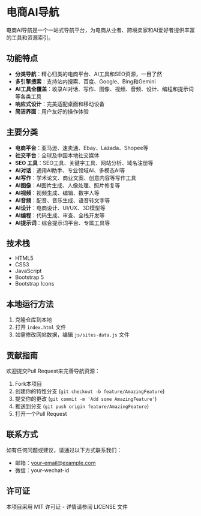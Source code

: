 # 电商AI导航

电商AI导航是一个一站式导航平台，为电商从业者、跨境卖家和AI爱好者提供丰富的工具和资源索引。

## 功能特点

- **分类导航**：精心归类的电商平台、AI工具和SEO资源，一目了然
- **多引擎搜索**：支持站内搜索、百度、Google、Bing和Gemini
- **AI工具全覆盖**：收录AI对话、写作、图像、视频、音频、设计、编程和提示词等各类工具
- **响应式设计**：完美适配桌面和移动设备
- **简洁界面**：用户友好的操作体验

## 主要分类

- **电商平台**：亚马逊、速卖通、Ebay、Lazada、Shopee等
- **社交平台**：全球及中国本地社交媒体
- **SEO 工具**：SEO工具、关键字工具、网站分析、域名注册等
- **AI对话**：通用AI助手、专业领域AI、多模态AI等
- **AI写作**：学术论文、商业文案、创意内容等写作工具
- **AI图像**：AI图片生成、人像处理、照片修复等
- **AI视频**：视频生成、编辑、数字人等
- **AI音频**：配音、音乐生成、语音转文字等
- **AI设计**：电商设计、UI/UX、3D模型等
- **AI编程**：代码生成、审查、全栈开发等
- **AI提示词**：综合提示词平台、专属工具等

## 技术栈

- HTML5 
- CSS3
- JavaScript
- Bootstrap 5
- Bootstrap Icons

## 本地运行方法

1. 克隆仓库到本地
2. 打开 `index.html` 文件
3. 如需修改网站数据，编辑 `js/sites-data.js` 文件

## 贡献指南

欢迎提交Pull Request来完善导航资源：

1. Fork本项目
2. 创建你的特性分支 (`git checkout -b feature/AmazingFeature`)
3. 提交你的更改 (`git commit -m 'Add some AmazingFeature'`)
4. 推送到分支 (`git push origin feature/AmazingFeature`)
5. 打开一个Pull Request

## 联系方式

如有任何问题或建议，请通过以下方式联系我们：

- 邮箱：[your-email@example.com](mailto:your-email@example.com)
- 微信：your-wechat-id

## 许可证

本项目采用 MIT 许可证 - 详情请参阅 LICENSE 文件 